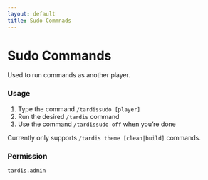 ```yaml
---
layout: default
title: Sudo Commnads
---
```


# Sudo Commands

Used to run commands as another player.

### Usage

1. Type the command `/tardissudo [player]`
2. Run the desired `/tardis` command
3. Use the command `/tardissudo off` when you&rsquo;re done

Currently only supports `/tardis theme [clean|build]` commands.

### Permission

```
tardis.admin
```

